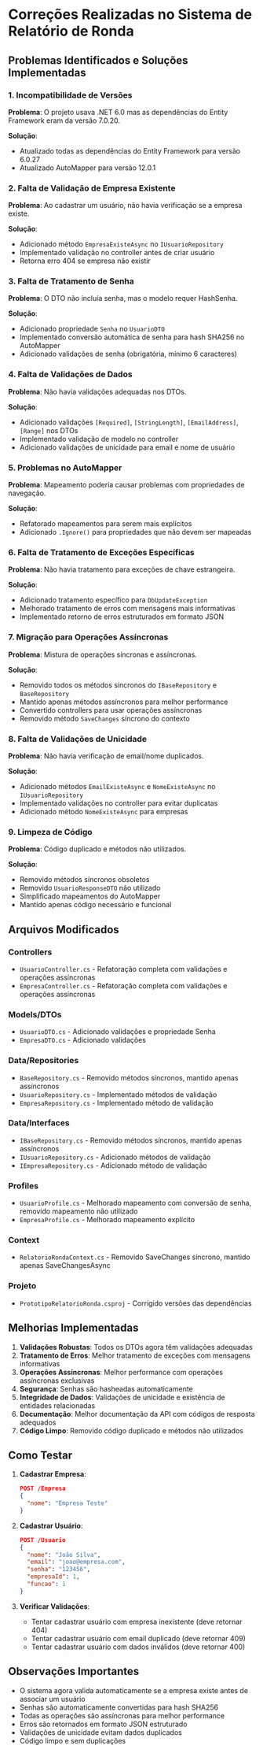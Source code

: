 # Correções Realizadas no Sistema de Relatório de Ronda

## Problemas Identificados e Soluções Implementadas

### 1. **Incompatibilidade de Versões**

**Problema**: O projeto usava .NET 6.0 mas as dependências do Entity Framework eram da versão 7.0.20.

**Solução**:

- Atualizado todas as dependências do Entity Framework para versão 6.0.27
- Atualizado AutoMapper para versão 12.0.1

### 2. **Falta de Validação de Empresa Existente**

**Problema**: Ao cadastrar um usuário, não havia verificação se a empresa existe.

**Solução**:

- Adicionado método `EmpresaExisteAsync` no `IUsuarioRepository`
- Implementado validação no controller antes de criar usuário
- Retorna erro 404 se empresa não existir

### 3. **Falta de Tratamento de Senha**

**Problema**: O DTO não incluía senha, mas o modelo requer HashSenha.

**Solução**:

- Adicionado propriedade `Senha` no `UsuarioDTO`
- Implementado conversão automática de senha para hash SHA256 no AutoMapper
- Adicionado validações de senha (obrigatória, mínimo 6 caracteres)

### 4. **Falta de Validações de Dados**

**Problema**: Não havia validações adequadas nos DTOs.

**Solução**:

- Adicionado validações `[Required]`, `[StringLength]`, `[EmailAddress]`, `[Range]` nos DTOs
- Implementado validação de modelo no controller
- Adicionado validações de unicidade para email e nome de usuário

### 5. **Problemas no AutoMapper**

**Problema**: Mapeamento poderia causar problemas com propriedades de navegação.

**Solução**:

- Refatorado mapeamentos para serem mais explícitos
- Adicionado `.Ignore()` para propriedades que não devem ser mapeadas

### 6. **Falta de Tratamento de Exceções Específicas**

**Problema**: Não havia tratamento para exceções de chave estrangeira.

**Solução**:

- Adicionado tratamento específico para `DbUpdateException`
- Melhorado tratamento de erros com mensagens mais informativas
- Implementado retorno de erros estruturados em formato JSON

### 7. **Migração para Operações Assíncronas**

**Problema**: Mistura de operações síncronas e assíncronas.

**Solução**:

- Removido todos os métodos síncronos do `IBaseRepository` e `BaseRepository`
- Mantido apenas métodos assíncronos para melhor performance
- Convertido controllers para usar operações assíncronas
- Removido método `SaveChanges` síncrono do contexto

### 8. **Falta de Validações de Unicidade**

**Problema**: Não havia verificação de email/nome duplicados.

**Solução**:

- Adicionado métodos `EmailExisteAsync` e `NomeExisteAsync` no `IUsuarioRepository`
- Implementado validações no controller para evitar duplicatas
- Adicionado método `NomeExisteAsync` para empresas

### 9. **Limpeza de Código**

**Problema**: Código duplicado e métodos não utilizados.

**Solução**:

- Removido métodos síncronos obsoletos
- Removido `UsuarioResponseDTO` não utilizado
- Simplificado mapeamentos do AutoMapper
- Mantido apenas código necessário e funcional

## Arquivos Modificados

### Controllers

- `UsuarioController.cs` - Refatoração completa com validações e operações assíncronas
- `EmpresaController.cs` - Refatoração completa com validações e operações assíncronas

### Models/DTOs

- `UsuarioDTO.cs` - Adicionado validações e propriedade Senha
- `EmpresaDTO.cs` - Adicionado validações

### Data/Repositories

- `BaseRepository.cs` - Removido métodos síncronos, mantido apenas assíncronos
- `UsuarioRepository.cs` - Implementado métodos de validação
- `EmpresaRepository.cs` - Implementado método de validação

### Data/Interfaces

- `IBaseRepository.cs` - Removido métodos síncronos, mantido apenas assíncronos
- `IUsuarioRepository.cs` - Adicionado métodos de validação
- `IEmpresaRepository.cs` - Adicionado método de validação

### Profiles

- `UsuarioProfile.cs` - Melhorado mapeamento com conversão de senha, removido mapeamento não utilizado
- `EmpresaProfile.cs` - Melhorado mapeamento explícito

### Context

- `RelatorioRondaContext.cs` - Removido SaveChanges síncrono, mantido apenas SaveChangesAsync

### Projeto

- `PrototipoRelatorioRonda.csproj` - Corrigido versões das dependências

## Melhorias Implementadas

1. **Validações Robustas**: Todos os DTOs agora têm validações adequadas
2. **Tratamento de Erros**: Melhor tratamento de exceções com mensagens informativas
3. **Operações Assíncronas**: Melhor performance com operações assíncronas exclusivas
4. **Segurança**: Senhas são hasheadas automaticamente
5. **Integridade de Dados**: Validações de unicidade e existência de entidades relacionadas
6. **Documentação**: Melhor documentação da API com códigos de resposta adequados
7. **Código Limpo**: Removido código duplicado e métodos não utilizados

## Como Testar

1. **Cadastrar Empresa**:

   ```json
   POST /Empresa
   {
     "nome": "Empresa Teste"
   }
   ```

2. **Cadastrar Usuário**:

   ```json
   POST /Usuario
   {
     "nome": "João Silva",
     "email": "joao@empresa.com",
     "senha": "123456",
     "empresaId": 1,
     "funcao": 1
   }
   ```

3. **Verificar Validações**:
   - Tentar cadastrar usuário com empresa inexistente (deve retornar 404)
   - Tentar cadastrar usuário com email duplicado (deve retornar 409)
   - Tentar cadastrar usuário com dados inválidos (deve retornar 400)

## Observações Importantes

- O sistema agora valida automaticamente se a empresa existe antes de associar um usuário
- Senhas são automaticamente convertidas para hash SHA256
- Todas as operações são assíncronas para melhor performance
- Erros são retornados em formato JSON estruturado
- Validações de unicidade evitam dados duplicados
- Código limpo e sem duplicações
